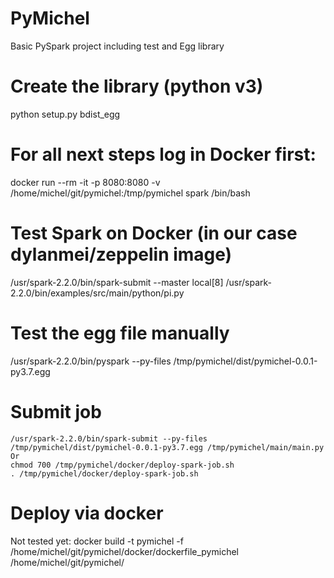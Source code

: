 # PyMichel

Basic PySpark project including test and Egg library

# Create the library (python v3)
python setup.py bdist_egg

# For all next steps log in Docker first:
docker run --rm -it -p 8080:8080 -v /home/michel/git/pymichel:/tmp/pymichel spark /bin/bash

# Test Spark on Docker (in our case dylanmei/zeppelin image) 
/usr/spark-2.2.0/bin/spark-submit --master local[8] /usr/spark-2.2.0/bin/examples/src/main/python/pi.py

# Test the egg file manually
/usr/spark-2.2.0/bin/pyspark --py-files /tmp/pymichel/dist/pymichel-0.0.1-py3.7.egg
<execute any step>

# Submit job
```
/usr/spark-2.2.0/bin/spark-submit --py-files /tmp/pymichel/dist/pymichel-0.0.1-py3.7.egg /tmp/pymichel/main/main.py
Or
chmod 700 /tmp/pymichel/docker/deploy-spark-job.sh
. /tmp/pymichel/docker/deploy-spark-job.sh
```

# Deploy via docker
Not tested yet: 
docker build  -t pymichel  -f /home/michel/git/pymichel/docker/dockerfile_pymichel /home/michel/git/pymichel/
